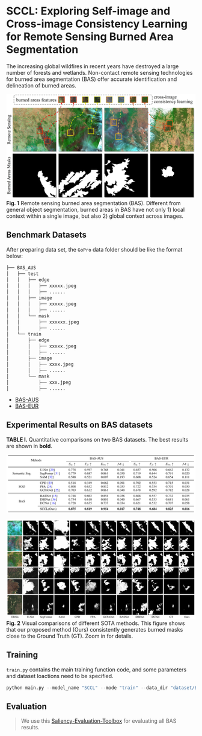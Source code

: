 # SCCL: Exploring Self-image and Cross-image Consistency Learning for Remote Sensing Burned Area Segmentation
The increasing global wildfires in recent years have destroyed a large number of forests and wetlands. Non-contact remote sensing technologies for burned area segmentation (BAS) offer accurate identification and delineation of burned areas.

![image](./figs/baV2.jpg)  
**Fig. 1** Remote sensing burned area segmentation (BAS).
Different from general object segmentation, burned areas in BAS have not only 1) local context within a single image, but also 2) global context across images.
  
## Benchmark Datasets
After preparing data set, the ```GoPro``` data folder should be like the format below:
```
├── BAS_AUS
│   ├── test
│   │   ├── edge
│   │   │   ├── xxxxx.jpeg
│   │   │   ├── ......
│   │   ├── image
│   │   │   ├── xxxxx.jpeg
│   │   │   ├── ......
│   │   └── mask
│   │       ├── xxxxxx.jpeg
│   │       ├── ......
│   └── train
│       ├── edge
│       │   ├── xxxxx.jpeg
│       │   ├── ......
│       ├── image
│       │   ├── xxxx.jpeg
│       │   ├── ......
│       └── mask
│           ├── xxx.jpeg
│           ├── ......
```
- [BAS-AUS](https://pan.baidu.com/s/1W_sJp-El8KU2Fzogqs98fA) 
- [BAS-EUR](https://pan.baidu.com/s/1W_sJp-El8KU2Fzogqs98fA) 

## Experimental Results on BAS datasets

**TABLE I.** Quantitative comparisons on two BAS datasets. The best results are shown in **bold**.

![image](./figs/sota.png)  



![image](./figs/res.png)
**Fig. 2** Visual comparisons of different SOTA methods.
		This figure shows that our proposed method (Ours) consistently generates burned masks close to the Ground Truth (GT).
		Zoom in for details.
## Training
```train.py``` contains the main training function code, and some parameters and dataset loactions need to be specified.
```python
python main.py --model_name "SCCL" --mode "train" --data_dir "dataset/BAS-AUS" 
```


## Evaluation
> We use this [Saliency-Evaluation-Toolbox](https://github.com/jiwei0921/Saliency-Evaluation-Toolbox) for evaluating all BAS results.
